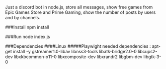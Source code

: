 Just a discord bot in node.js, store all messages, show free games from Epic Games Store and Prime Gaming, show the number of posts by users and by channels.

###Install
npm install

###Run
node index.js

###Dependencies
####Linux
#####Playwight needed dependencies :
apt-get install -y gstreamer1.0-libav libnss3-tools libatk-bridge2.0-0 libcups2-dev libxkbcommon-x11-0 libxcomposite-dev libxrandr2 libgbm-dev libgtk-3-0
